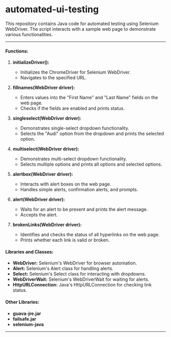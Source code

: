# automated-ui-testing
This repository contains Java code for automated testing using Selenium WebDriver. The script interacts with a sample web page to demonstrate various functionalities.

---

#### Functions:

1. **initializeDriver():**
   - Initializes the ChromeDriver for Selenium WebDriver.
   - Navigates to the specified URL.

2. **fillnames(WebDriver driver):**
   - Enters values into the "First Name" and "Last Name" fields on the web page.
   - Checks if the fields are enabled and prints status.

3. **singleselect(WebDriver driver):**
   - Demonstrates single-select dropdown functionality.
   - Selects the "Audi" option from the dropdown and prints the selected option.

4. **multiselect(WebDriver driver):**
   - Demonstrates multi-select dropdown functionality.
   - Selects multiple options and prints all options and selected options.

5. **alertbox(WebDriver driver):**
   - Interacts with alert boxes on the web page.
   - Handles simple alerts, confirmation alerts, and prompts.

6. **alert(WebDriver driver):**
   - Waits for an alert to be present and prints the alert message.
   - Accepts the alert.

7. **brokenLinks(WebDriver driver):**
   - Identifies and checks the status of all hyperlinks on the web page.
   - Prints whether each link is valid or broken.

#### Libraries and Classes:

- **WebDriver:** Selenium's WebDriver for browser automation.
- **Alert:** Selenium's Alert class for handling alerts.
- **Select:** Selenium's Select class for interacting with dropdowns.
- **WebDriverWait:** Selenium's WebDriverWait for waiting for alerts.
- **HttpURLConnection:** Java's HttpURLConnection for checking link status.

#### Other Libraries:

- **guava-jre.jar**
- **failsafe.jar**
- **selenium-java**
---
